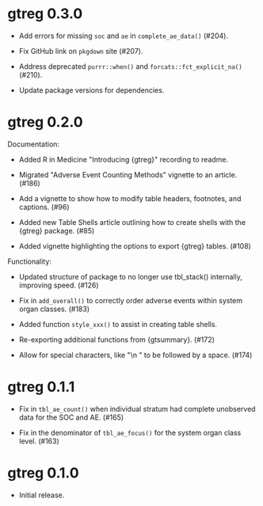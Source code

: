 # gtreg 0.3.0

* Add errors for missing `soc` and `ae` in `complete_ae_data()` (#204).

* Fix GitHub link on `pkgdown` site (#207).

* Address deprecated `purrr::when()` and `forcats::fct_explicit_na()` (#210).

* Update package versions for dependencies.


# gtreg 0.2.0

Documentation:

* Added R in Medicine "Introducing {gtreg}" recording to readme.

* Migrated "Adverse Event Counting Methods" vignette to an article. (#186)

* Add a vignette to show how to modify table headers, footnotes, and captions. (#96)

* Added new Table Shells article outlining how to create shells with the {gtreg} package. (#85)

* Added vignette highlighting the options to export {gtreg} tables. (#108)


Functionality:

* Updated structure of package to no longer use tbl_stack() internally, improving speed. (#126)

* Fix in `add_overall()` to correctly order adverse events within system organ classes. (#183)

* Added function `style_xxx()` to assist in creating table shells.

* Re-exporting additional functions from {gtsummary}. (#172)

* Allow for special characters, like "\n " to be followed by a space. (#174)
 
# gtreg 0.1.1

* Fix in `tbl_ae_count()` when individual stratum had complete unobserved data for the SOC and AE. (#165)

* Fix in the denominator of `tbl_ae_focus()` for the system organ class level. (#163)

# gtreg 0.1.0

* Initial release.
